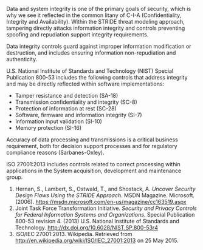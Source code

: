 Data and system integrity is one of the primary goals of security, which
is why we see it reflected in the common litany of C-I-A
(Confidentiality, Integrity and Availability). Within the STRIDE threat
modeling approach, tampering directly attacks information integrity and
controls preventing spoofing and repudiation support integrity
requirements.

Data integrity controls guard against improper information modification
or destruction, and includes ensuring information non-repudiation and
authenticity.

U.S. National Institute of Standards and Technology (NIST) Special
Publication 800-53 includes the following controls that address
integrity and may be directly reflected within software implementations:

  - Tamper resistance and detection (SA-18)
  - Transmission confidentiality and integrity (SC-8)
  - Protection of information at rest (SC-28)
  - Software, firmware and information integrity (SI-7)
  - Information input validation (SI-10)
  - Memory protection (SI-16)

Accuracy of data processing and transmissions is a critical business
requirement, both for decision support processes and for regulatory
compliance reasons (Sarbanes-Oxley).

ISO 27001:2013 includes controls related to correct processing within
applications in the System acquisition, development and maintenance
group.

1.  Hernan, S., Lambert, S., Ostwald, T., and Shostack, A. *Uncover
    Security Design Flaws Using the STRIDE Approach*. MSDN Magazine.
    Microsoft. (2006).
    <https://msdn.microsoft.com/en-us/magazine/cc163519.aspx>
2.  Joint Task Force Transformation Initiative. *Security and Privacy
    Controls for Federal Information Systems and Organizations*. Special
    Publication 800-53 revision 4. (2013) U.S. National Institute of
    Standards and Technology.
    <http://dx.doi.org/10.6028/NIST.SP.800-53r4>
3.  ISO/IEC 27001:2013. Wikipedia. Retrieved from
    <http://en.wikipedia.org/wiki/ISO/IEC_27001:2013> on 25 May 2015.